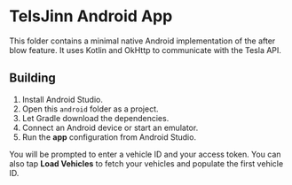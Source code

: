 # TelsJinn Android App

This folder contains a minimal native Android implementation of the after blow feature.
It uses Kotlin and OkHttp to communicate with the Tesla API.

## Building

1. Install Android Studio.
2. Open this `android` folder as a project.
3. Let Gradle download the dependencies.
4. Connect an Android device or start an emulator.
5. Run the **app** configuration from Android Studio.

You will be prompted to enter a vehicle ID and your access token. You can also tap
**Load Vehicles** to fetch your vehicles and populate the first vehicle ID.
